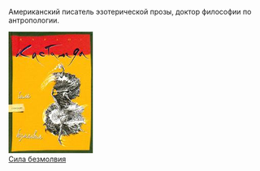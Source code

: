 ﻿Американский писатель эзотерической прозы, доктор философии по антропологии.

![](Сила%20безмолвия.jpg)  
[Сила безмолвия](Сила%20безмолвия.txt)

